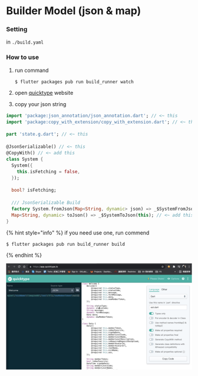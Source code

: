 # Builder Model \(json & map\)

### Setting

in `./build.yaml`

### How to use

1. run command

   ```text
   $ flutter packages pub run build_runner watch
   ```

2. open [quicktype](https://app.quicktype.io/) website
3.  copy your json string

```dart
import 'package:json_annotation/json_annotation.dart'; // <~ this
import 'package:copy_with_extension/copy_with_extension.dart'; // <~ this

part 'state.g.dart'; // <~ this

@JsonSerializable() // <~ this
@CopyWith() // <~ add this
class System {
  System({
    this.isFetching = false,
  });

  bool? isFetching;
 
  /// JsonSerializable Build
  factory System.fromJson(Map<String, dynamic> json) => _$SystemFromJson(json); // <~ add this
  Map<String, dynamic> toJson() => _$SystemToJson(this); // <~ add this
}
```

{% hint style="info" %}
if you need use one, run commend

```bash
$ flutter packages pub run build_runner build
```
{% endhint %}

![](../.gitbook/assets/image%20%282%29.png)

